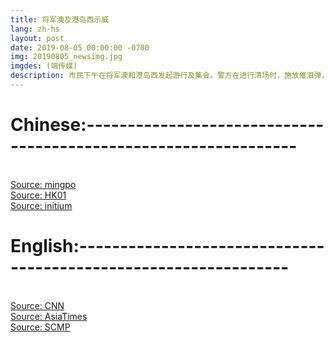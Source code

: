 ```yaml
---
title: 将军澳及港岛西示威
lang: zh-hs
layout: post
date: 2019-08-05 00:00:00 -0700
img: 20190805_newsimg.jpg
imgdes: (端传媒)
description: 市民下午在将军澳和港岛西发起游行及集会。警方在进行清场时，施放催泪弹，误伤途人等行为触发该区居民以及其他人士的反弹，示威者围堵观塘、将军澳、天水围在内的多间警署并向其投掷硬物等，又在美孚、黄大仙聚集堵路。。
---
```


# Chinese:----------------------------------------------------------------
<br>[Source: mingpo](https://news.mingpao.com/pns/%E8%A6%81%E8%81%9E/article/20190805/s00001/1564944625564/%E5%B0%87%E8%BB%8D%E6%BE%B3%E6%B8%85%E5%A0%B4-%E8%AD%A6%E6%89%91%E5%82%B7%E8%A1%97%E5%9D%8A%E9%A0%AD-%E9%81%8A%E8%A1%8C%E5%BE%8C%E4%BD%94%E8%B7%AF-%E8%9B%8B%E7%A3%9A%E6%8E%9F%E8%AD%A6%E7%BD%B2)
<br>[Source: HK01](https://www.hk01.com/%E6%94%BF%E6%83%85/359894/%E5%B0%87%E8%BB%8D%E6%BE%B3%E9%81%8A%E8%A1%8C-%E7%9B%B4%E6%92%AD-%E9%98%B2%E6%9A%B4%E8%AD%A6%E5%85%AC%E5%9C%92%E6%93%8A%E5%82%B7%E7%94%B7%E5%B1%85%E6%B0%91%E9%A0%AD%E9%83%A8-%E7%8F%BE%E5%A0%B4%E7%BE%A4%E6%83%85%E6%B4%B6%E6%B9%A7)
<br>[Source: initium](https://theinitium.com/article/20190804-whatsnew-tseungkwano-hkislandwest-assembly/)

# English:----------------------------------------------------------------
<br>[Source: CNN](https://edition.cnn.com/2019/08/04/asia/hong-kong-protests-august-4-intl-hnk/index.html)
<br>[Source: AsiaTimes](https://www.asiatimes.com/2019/08/article/tear-gas-fired-at-protesters-near-liaison-office/?_=8586502)
<br>[Source: SCMP](https://www.scmp.com/news/hong-kong/politics/article/3021360/thousands-march-tseung-kwan-o-hong-kong-continues-weekend)